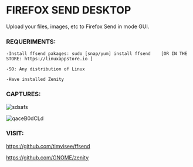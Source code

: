 # FIREFOX SEND DESKTOP
Upload your files, images, etc to Firefox Send in mode GUI.

### REQUERIMENTS:
```
-Install ffsend pakages: sudo [snap/yum] install ffsend    [OR IN THE STORE: https://linuxappstore.io ]

-SO: Any distribution of Linux

-Have installed Zenity
```


### CAPTURES:

![sdsafs](https://user-images.githubusercontent.com/48721794/60378556-4a720f80-9a24-11e9-9c2e-f826c4ecd90c.PNG)

![qaceB0dCLd](https://user-images.githubusercontent.com/48721794/60378697-84dcac00-9a26-11e9-827d-bf628039f6fe.gif)


### VISIT:

https://github.com/timvisee/ffsend

https://github.com/GNOME/zenity

